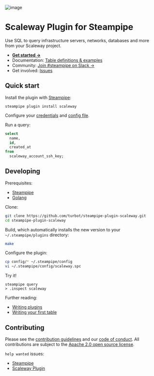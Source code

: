 ![image](https://hub.steampipe.io/images/plugins/turbot/scaleway-social-graphic.png)

# Scaleway Plugin for Steampipe

Use SQL to query infrastructure servers, networks, databases and more from your Scaleway project.

- **[Get started →](https://hub.steampipe.io/plugins/turbot/scaleway)**
- Documentation: [Table definitions & examples](https://hub.steampipe.io/plugins/turbot/scaleway/tables)
- Community: [Join #steampipe on Slack →](https://turbot.com/community/join)
- Get involved: [Issues](https://github.com/turbot/steampipe-plugin-scaleway/issues)

## Quick start

Install the plugin with [Steampipe](https://steampipe.io):

```shell
steampipe plugin install scaleway
```

Configure your [credentials](https://hub.steampipe.io/plugins/turbot/scaleway#credentials) and [config file](https://hub.steampipe.io/plugins/turbot/scaleway#configuration).

Run a query:

```sql
select
  name,
  id,
  created_at
from
  scaleway_account_ssh_key;
```

## Developing

Prerequisites:

- [Steampipe](https://steampipe.io/downloads)
- [Golang](https://golang.org/doc/install)

Clone:

```sh
git clone https://github.com/turbot/steampipe-plugin-scaleway.git
cd steampipe-plugin-scaleway
```

Build, which automatically installs the new version to your `~/.steampipe/plugins` directory:

```sh
make
```

Configure the plugin:

```sh
cp config/* ~/.steampipe/config
vi ~/.steampipe/config/scaleway.spc
```

Try it!

```shell
steampipe query
> .inspect scaleway
```

Further reading:

- [Writing plugins](https://steampipe.io/docs/develop/writing-plugins)
- [Writing your first table](https://steampipe.io/docs/develop/writing-your-first-table)

## Contributing

Please see the [contribution guidelines](https://github.com/turbot/steampipe/blob/main/CONTRIBUTING.md) and our [code of conduct](https://github.com/turbot/steampipe/blob/main/CODE_OF_CONDUCT.md). All contributions are subject to the [Apache 2.0 open source license](https://github.com/turbot/steampipe-plugin-scaleway/blob/main/LICENSE).

`help wanted` issues:

- [Steampipe](https://github.com/turbot/steampipe/labels/help%20wanted)
- [Scaleway Plugin](https://github.com/turbot/steampipe-plugin-scaleway/labels/help%20wanted)
